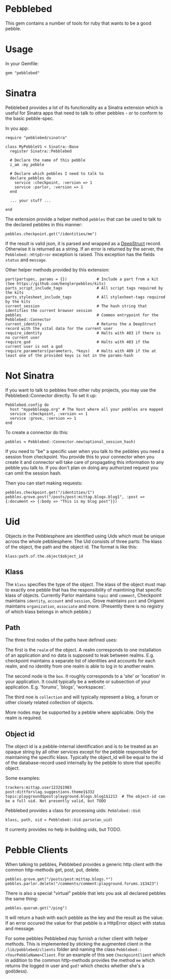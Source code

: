 Pebblebed
=========

This gem contains a number of tools for ruby that wants to be a good pebble.

Usage
=====

In your Gemfile:

    gem "pebblebed"


Sinatra
=======

Pebblebed provides a lot of its functionality as a Sinatra extension which is useful for Sinatra
apps that need to talk to other pebbles - or to conform to the basic pebble-spec.

In you app:

    require "pebblebed/sinatra"
    
    class MyPebbleV1 < Sinatra::Base
      register Sinatra::Pebblebed

      # Declare the name of this pebble
      i_am :my_pebble

      # Declare which pebbles I need to talk to
      declare_pebbles do 
        service :checkpoint, :version => 1
        service :parlor, :version => 1
      end

      ... your stuff ...

    end

The extension provide a helper method `pebbles` that can be used to talk to the declared pebbles in this 
manner:

    pebbles.checkpoint.get("/identities/me")

If the result is valid json, it is parsed and wrapped as a [DeepStruct](https://github.com/simen/deepstruct) record.
Otherwise it is returned as a string. If an error is returned by the server, the `Pebblebed::HttpError` exception is raised. 
This exception has the fields `status` and `message`.

Other helper methods provided by this extension:

    part(partspec, params = {})             # Include a part from a kit (See https://github.com/benglerpebbles/kits)
    parts_script_include_tags               # All script tags required by the kits 
    parts_stylesheet_include_tags           # All stylesheet-tags required by the kits
    current_session                         # The hash string that identifies the current browser session
    pebbles                                 # Common entrypoint for the Pebblebed::Connector
    current_identity                        # Returns the a DeepStruct record with the vital data for the current user
    require_identity                        # Halts with 403 if there is no current user
    require_god                             # Halts with 403 if the current user is not a god
    require_parameters(parameters, *keys)   # Halts with 409 if the at least one of the provided keys is not in the params-hash


Not Sinatra
===========

If you want to talk to pebbles from other ruby projects, you may use the Pebblebed::Connector directly. To set it up:

    Pebblebed.config do
      host "mypebbleapp.org" # The host where all your pebbles are mapped
      service :checkpoint, :version => 1
      service :grove, :version => 1
    end

To create a connector do this:

    pebbles = Pebblebed::Connector.new(optional_session_hash)    

If you need to "be" a specific user when you talk to the pebbles you need a session from checkpoint. You provide this
to your connector when you create it and connector will take care of propagating this information to any pebble you 
talk to. If you don't plan on doing any authorized request you can omit the session hash.

Then you can start making requests:

    pebbles.checkpoint.get("/identities/1")
    pebbles.grove.post("/posts/post:mittap.blogs.blog1", :post => {:document => {:body => "This is my blog post"}})

Uid
===

Objects in the Pebblesphere are identified using Uids which must be unique across the whole pebblesphere. The Uid 
consists of three parts: The klass of the object, the path and the object id. The format is like this:

    klass:path.of.the.object$object_id

## Klass

The `klass` specifies the type of the object. The klass of the object must map to exactly one pebble that has 
the responsibility of maintining that specific klass of objects. Currently Parlor maintains `topic` and `comment`, 
Checkpoint maintains `identity`, `account` and `session`, Grove maintains `post` and Origami maintains `organization`,
`associate` and more. (Presently there is no registry of which klass belongs in which pebble.)

## Path

The three first nodes of the paths have defined uses: 

The first is the `realm` of the object. A realm corresponds 
to one installation of an application and no data is supposed to leak between realms. E.g. checkpoint maintains
a separate list of identities and accounts for each realm, and no identity from one realm is able to log in to another
realm. 

The second node is the `box`. It roughly corresponds to a 'site' or 'location' in your application. It could typically be
a website or subsection of your application. E.g. 'forums', 'blogs', 'workspaces'.

The third noe is `collection` and will typically represent a blog, a forum or other closely related collection of objects.

More nodes may be supported by a pebble where applicable. Only the realm is required.

## Object id

The object id is a pebble-internal identification and is to be treated as an opaque string by all other services except 
for the pebble responsible for maintaining the specific klass. Typically the object_id will be equal to the id of the 
database-record used internally by the pebble to store that specific object.

Some examples:

    trackers:mittap.user1232$1983
    post:dittforslag.suggestions.theme1$332
    topic:playground$post:playground.blogs.blog1$1213  # The object-id can be a full uid. Not presently valid, but TODO

Pebblebed provides a class for processing uids: `Pebblebed::Uid`:

    klass, path, oid = Pebblebed::Uid.parse(an_uid)

It currenty provides no help in building uids, but TODO.

Pebble Clients
==============

When talking to pebbles, Pebblebed provides a generic http client with the common http-methods get, post, put, delete.

    pebbles.grove.get("/posts/post:mittap.blogs.*")
    pebbles.parlor.delete("/comments/comment:playground.forums.1$3423")

There is also a special "virtual" pebble that lets you ask all declared pebbles the same thing:

    pebbles.quorum.get("/ping")

It will return a hash with each pebble as the key and the result as the value. If an error occured the value for that 
pebble is a HttpError object with status and message.

    
For some pebbles Pebblebed may furnish a richer client with helper methods. This is implemented by sticking the 
augmented client in the `/lib/pebblebed/clients` folder and naming the class `Pebblebed::<YourPebbleName>Client`. For
an example of this see `CheckpointClient` which in addition to the common http-methods provides the method `me` which
returns the logged in user and `god?` which checks whether she's a god(dess).

